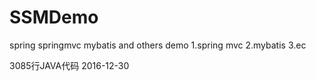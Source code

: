 # SSMDemo
spring springmvc mybatis and others demo
1.spring mvc
2.mybatis 
3.ec  
  
  3085行JAVA代码 2016-12-30
